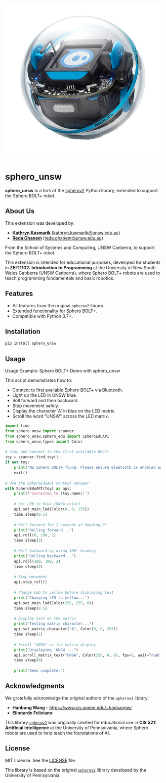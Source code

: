 <img src="https://github.com/air-cbr/sphero_unsw/blob/main/sphero_bolt_plus.jpg?raw=true" alt="Sphero BOLT+" width="500" height="500"/>

# sphero_unsw

**sphero_unsw** is a fork of the [spherov2](https://github.com/artificial-intelligence-class/spherov2.py) Python library, extended to support the Sphero BOLT+ robot.

## About Us

This extension was developed by:
- [**Kathryn Kasmarik**](https://www.unsw.edu.au/staff/kathryn-kasmarik) (kathryn.kasmarik@unsw.edu.au)  
- [**Reda Ghanem**](https://redaghanem.github.io/) (reda.ghanem@unsw.edu.au)

From the School of Systems and Computing, UNSW Canberra, to support the Sphero BOLT+ robot.

This extension is intended for educational purposes, developed for students in **ZEIT1102: Introduction to Programming** at the University of New South Wales Canberra (UNSW Canberra), where Sphero BOLT+ robots are used to teach programming fundamentals and basic robotics.

## Features

- All features from the original `spherov2` library.
- Extended functionality for Sphero BOLT+.
- Compatible with Python 3.7+.

## Installation

```bash
pip install sphero_unsw
```

## Usage
Usage Example: Sphero BOLT+ Demo with sphero_unsw

This script demonstrates how to:
- Connect to first available Sphero BOLT+ via Bluetooth.
- Light up the LED in UNSW blue.
- Roll forward and then backward.
- Stop movement safely.
- Display the character 'A' in blue on the LED matrix.
- Scroll the word "UNSW" across the LED matrix.

```python
import time
from sphero_unsw import scanner
from sphero_unsw.sphero_edu import SpheroEduAPI
from sphero_unsw.types import Color

# Scan and connect to the first available BOLT+
toy = scanner.find_toy()
if not toy:
    print("No Sphero BOLT+ found. Please ensure Bluetooth is enabled and the robot is awake.")
    exit()

# Use the SpheroEduAPI context manager
with SpheroEduAPI(toy) as api:
    print(f"Connected to {toy.name}!")

    # Set LED to blue (UNSW color)
    api.set_main_led(Color(0, 0, 255))
    time.sleep(0.5)

    # Roll forward for 2 seconds at heading 0°
    print("Rolling forward...")
    api.roll(0, 100, 2)
    time.sleep(2)

    # Roll backward by using 180° heading
    print("Rolling backward...")
    api.roll(180, 100, 2)
    time.sleep(2)

    # Stop movement
    api.stop_roll()

    # Change LED to yellow before displaying text
    print("Changing LED to yellow...")
    api.set_main_led(Color(255, 255, 0))
    time.sleep(0.5)

    # Display text on the matrix
    print("Testing matrix character...")
    api.set_matrix_character("A", Color(0, 0, 255))
    time.sleep(1)

    # Scroll "UNSW" on the matrix display
    print("Displaying 'UNSW'...")
    api.scroll_matrix_text("UNSW", Color(255, 0, 0), fps=5, wait=True)
    time.sleep(8)

    print("Demo complete.")
```

## Acknowledgments

We gratefully acknowledge the original authors of the `spherov2` library:

- **Hanbang Wang** – https://www.cis.upenn.edu/~hanbangw/
- **Elionardo Feliciano**

This library [`spherov2`](https://github.com/artificial-intelligence-class/spherov2.py) was originally created for educational use in **CIS 521: Artificial Intelligence** at the University of Pennsylvania, where Sphero robots are used to help teach the foundations of AI.

## License

MIT License. See the [LICENSE](https://github.com/air-cbr/sphero_unsw/blob/main/LICENSE) file.

This library is based on the original [`spherov2`](https://github.com/artificial-intelligence-class/spherov2.py) library developed by the University of Pennsylvania.
